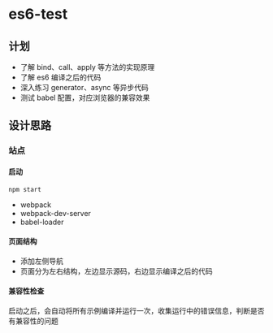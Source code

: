 # es6-test

## 计划
- 了解 bind、call、apply 等方法的实现原理
- 了解 es6 编译之后的代码
- 深入练习 generator、async 等异步代码
- 测试 babel 配置，对应浏览器的兼容效果

## 设计思路

### 站点

#### 启动
```
npm start
```
- webpack
- webpack-dev-server
- babel-loader
#### 页面结构
- 添加左侧导航
- 页面分为左右结构，左边显示源码，右边显示编译之后的代码

#### 兼容性检查
启动之后，会自动将所有示例编译并运行一次，收集运行中的错误信息，判断是否有兼容性的问题